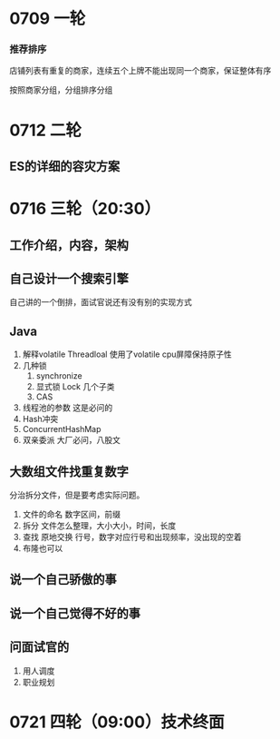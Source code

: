 # 0709 一轮
### 推荐排序
店铺列表有重复的商家，连续五个上牌不能出现同一个商家，保证整体有序

按照商家分组，分组排序分组

# 0712 二轮
## ES的详细的容灾方案

# 0716 三轮（20:30）
## 工作介绍，内容，架构
## 自己设计一个搜索引擎
自己讲的一个倒排，面试官说还有没有别的实现方式

## Java

1. 解释volatile 
    Threadloal 使用了volatile cpu屏障保持原子性
2. 几种锁
    1. synchronize
    2. 显式锁 Lock 几个子类
    3. CAS
3. 线程池的参数
    这是必问的
4. Hash冲突
5. ConcurrentHashMap
6. 双亲委派
    大厂必问，八股文

## 大数组文件找重复数字
分治拆分文件，但是要考虑实际问题。
1. 文件的命名
    数字区间，前缀
2. 拆分
    文件怎么整理，大小大小，时间，长度
3. 查找 原地交换
    行号，数字对应行号和出现频率，没出现的空着
4. 布隆也可以

## 说一个自己骄傲的事
## 说一个自己觉得不好的事

## 问面试官的
1. 用人调度
2. 职业规划

# 0721 四轮（09:00）技术终面